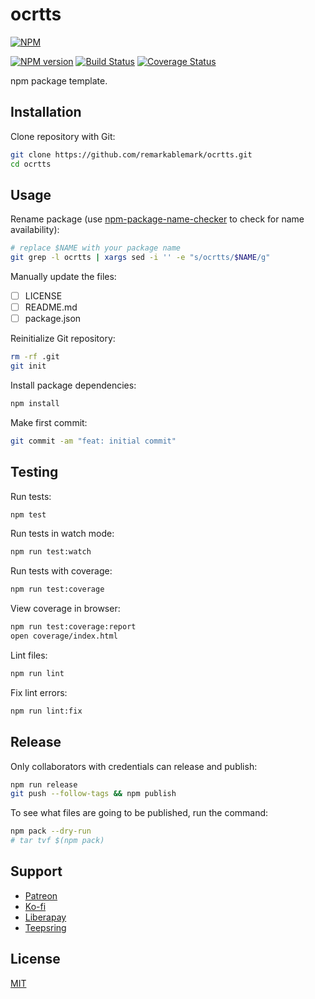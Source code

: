 # ocrtts

[![NPM](https://nodei.co/npm/ocrtts.png)](https://nodei.co/npm/ocrtts/)

[![NPM version](https://img.shields.io/npm/v/ocrtts.svg)](https://www.npmjs.com/package/ocrtts)
[![Build Status](https://travis-ci.org/remarkablemark/ocrtts.svg?branch=master)](https://travis-ci.org/remarkablemark/ocrtts)
[![Coverage Status](https://coveralls.io/repos/github/remarkablemark/ocrtts/badge.svg?branch=master)](https://coveralls.io/github/remarkablemark/ocrtts?branch=master)

npm package template.

## Installation

Clone repository with Git:

```sh
git clone https://github.com/remarkablemark/ocrtts.git
cd ocrtts
```

## Usage

Rename package (use [npm-package-name-checker](https://remarkablemark.org/npm-package-name-checker/) to check for name availability):

```sh
# replace $NAME with your package name
git grep -l ocrtts | xargs sed -i '' -e "s/ocrtts/$NAME/g"
```

Manually update the files:

- [ ] LICENSE
- [ ] README.md
- [ ] package.json

Reinitialize Git repository:

```sh
rm -rf .git
git init
```

Install package dependencies:

```sh
npm install
```

Make first commit:

```sh
git commit -am "feat: initial commit"
```

## Testing

Run tests:

```sh
npm test
```

Run tests in watch mode:

```sh
npm run test:watch
```

Run tests with coverage:

```sh
npm run test:coverage
```

View coverage in browser:

```sh
npm run test:coverage:report
open coverage/index.html
```

Lint files:

```sh
npm run lint
```

Fix lint errors:

```sh
npm run lint:fix
```

## Release

Only collaborators with credentials can release and publish:

```sh
npm run release
git push --follow-tags && npm publish
```

To see what files are going to be published, run the command:

```sh
npm pack --dry-run
# tar tvf $(npm pack)
```

## Support

- [Patreon](https://b.remarkabl.org/patreon)
- [Ko-fi](https://b.remarkabl.org/ko-fi)
- [Liberapay](https://b.remarkabl.org/liberapay)
- [Teepsring](https://b.remarkabl.org/teespring)

## License

[MIT](https://github.com/remarkablemark/ocrtts/blob/master/LICENSE)
